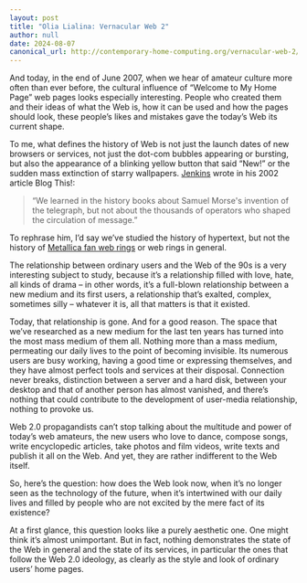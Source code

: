 ```yaml
---
layout: post
title: "Olia Lialina: Vernacular Web 2"
author: null
date: 2024-08-07
canonical_url: http://contemporary-home-computing.org/vernacular-web-2/
---
```


And today, in the end of June 2007, when we hear of amateur culture more often than ever before, the cultural influence of “Welcome to My Home Page” web pages looks especially interesting. People who created them and their ideas of what the Web is, how it can be used and how the pages should look, these people’s likes and mistakes gave the today’s Web its current shape.

To me, what defines the history of Web is not just the launch dates of new browsers or services, not just the dot-com bubbles appearing or bursting, but also the appearance of a blinking yellow button that said “New!” or the sudden mass extinction of starry wallpapers. [Jenkins](http://www.henryjenkins.org/) wrote in his 2002 article Blog This!:

> “We learned in the history books about Samuel Morse's invention of the telegraph, but not about the thousands of operators who shaped the circulation of message.”

To rephrase him, I’d say we’ve studied the history of hypertext, but not the history of [Metallica fan web rings](http://www.geocities.com/SiliconValley/Heights/7054/) or web rings in general.

The relationship between ordinary users and the Web of the 90s is a very interesting subject to study, because it’s a relationship filled with love, hate, all kinds of drama – in other words, it’s a full-blown relationship between a new medium and its first users, a relationship that’s exalted, complex, sometimes silly – whatever it is, all that matters is that it existed.

Today, that relationship is gone. And for a good reason. The space that we’ve researched as a new medium for the last ten years has turned into the most mass medium of them all. Nothing more than a mass medium, permeating our daily lives to the point of becoming invisible. Its numerous users are busy working, having a good time or expressing themselves, and they have almost perfect tools and services at their disposal. Connection never breaks, distinction between a server and a hard disk, between your desktop and that of another person has almost vanished, and there’s nothing that could contribute to the development of user-media relationship, nothing to provoke us.

Web 2.0 propagandists can’t stop talking about the multitude and power of today’s web amateurs, the new users who love to dance, compose songs, write encyclopedic articles, take photos and film videos, write texts and publish it all on the Web. And yet, they are rather indifferent to the Web itself.

So, here’s the question: how does the Web look now, when it’s no longer seen as the technology of the future, when it’s intertwined with our daily lives and filled by people who are not excited by the mere fact of its existence?

At a first glance, this question looks like a purely aesthetic one. One might think it’s almost unimportant. But in fact, nothing demonstrates the state of the Web in general and the state of its services, in particular the ones that follow the Web 2.0 ideology, as clearly as the style and look of ordinary users’ home pages.